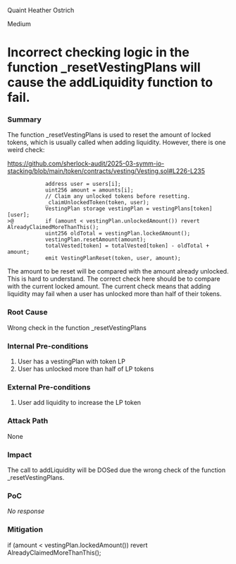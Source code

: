 Quaint Heather Ostrich

Medium

# Incorrect checking logic in the function _resetVestingPlans will cause the addLiquidity function to fail.

### Summary

The function _resetVestingPlans is used to reset the amount of locked tokens, which is usually called when adding liquidity. However, there is one weird check:

https://github.com/sherlock-audit/2025-03-symm-io-stacking/blob/main/token/contracts/vesting/Vesting.sol#L226-L235

```solidity
			address user = users[i];
			uint256 amount = amounts[i];
			// Claim any unlocked tokens before resetting.
			_claimUnlockedToken(token, user);
			VestingPlan storage vestingPlan = vestingPlans[token][user];
>@			if (amount < vestingPlan.unlockedAmount()) revert AlreadyClaimedMoreThanThis();
			uint256 oldTotal = vestingPlan.lockedAmount();
			vestingPlan.resetAmount(amount);
			totalVested[token] = totalVested[token] - oldTotal + amount;
			emit VestingPlanReset(token, user, amount);
```

The amount to be reset will be compared with the amount already unlocked. This is hard to understand. The correct check here should be to compare with the current locked amount. The current check means that adding liquidity may fail when a user has unlocked more than half of their tokens.

### Root Cause

Wrong check in the function _resetVestingPlans 

### Internal Pre-conditions

1. User has a vestingPlan with token LP
2. User has unlocked more than half of  LP tokens

### External Pre-conditions

1. User add liquidity to increase the LP token

### Attack Path

None

### Impact

The call to addLiquidity will be DOSed due the wrong check of the function _resetVestingPlans.

### PoC

_No response_

### Mitigation

if (amount < vestingPlan.lockedAmount()) revert AlreadyClaimedMoreThanThis();